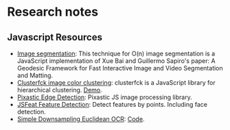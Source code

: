 # Research notes

## Javascript Resources

 - [Image segmentation](http://rodrigoh.com/ee570/vision.html): This technique for O(n) image segmentation is a JavaScript implementation of Xue Bai and Guillermo Sapiro's paper: A Geodesic Framework for Fast Interactive Image and Video Segmentation and Matting.
 - [Clusterfck image color clustering](http://harthur.github.io/clusterfck/): clusterfck is a JavaScript library for hierarchical clustering. [Demo](http://harthur.github.io/clusterfck/demos/colors/).
 - [Pixastic Edge Detection](http://www.pixastic.com/lib/docs/actions/edges/): Pixastic JS image processing library.
 - [JSFeat Feature Detection](http://inspirit.github.io/jsfeat/#imgproc): Detect features by points. Including face detection.
 - [Simple Downsampling Euclidean OCR](http://www.heatonresearch.com/fun/ocr): [Code](https://github.com/encog/encog-javascript/blob/master/examples/ocr.html).

